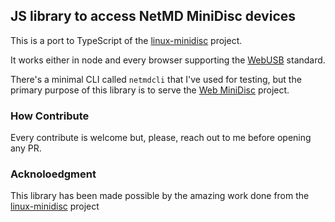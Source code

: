 ## JS library to access NetMD MiniDisc devices

This is a port to TypeScript of the [linux-minidisc](https://github.com/glaubitz/linux-minidisc) project.

It works either in node and every browser supporting the [WebUSB](https://wicg.github.io/webusb/) standard.

There's a minimal CLI called `netmdcli` that I've used for testing, but the primary purpose of this library is to serve the [Web MiniDisc](https://github.com/cybercase/webminidisc) project.

### How Contribute
Every contribute is welcome but, please, reach out to me before opening any PR.

### Acknoloedgment
This library has been made possible by the amazing work done from the [linux-minidisc](https://github.com/glaubitz/linux-minidisc) project
